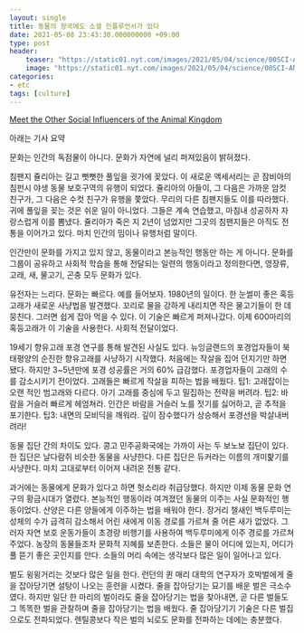 ```yaml
---
layout: single
title: 동물의 왕국에도 소셜 인플루언서가 있다
date: 2021-05-08 23:43:30.000000000 +09:00
type: post
header:
    teaser: "https://static01.nyt.com/images/2021/05/04/science/00SCI-ANIMALCULTURE/00SCI-ANIMALCULTURE-superJumbo.jpg?quality=90&auto=webp"
    image: "https://static01.nyt.com/images/2021/05/04/science/00SCI-ANIMALCULTURE/00SCI-ANIMALCULTURE-superJumbo.jpg?quality=90&auto=webp"
categories:
- etc
tags: [culture]
---
```


[Meet the Other Social Influencers of the Animal Kingdom](https://www.nytimes.com/2021/05/07/science/animals-chimps-whales-culture.html?smid=url-share)

아래는 기사 요약

문화는 인간의 독점물이 아니다. 문화가 자연에 널리 퍼져있음이 밝혀졌다.

침팬지 쥴리아는 길고 뻣뻣한 풀잎을 귓가에 꽂았다. 이 새로운 액세서리는 곧 잠비아의 침펀시 야생 동물 보호구역의 유행이 되었다. 쥴리아의 아들이, 그 다음은 가까운 암컷 친구가, 그 다음은 수컷 친구가 유행을 쫓았다. 무리의 다른 침팬지들도 이를 따라했다. 귀에 풀잎을 꽂는 것은 쉬운 일이 아니었다. 그들은 계속 연습했고, 마침내 성공하자 자랑스럽게 이를 뽐냈다. 쥴리아가 죽은 지 2년이 넘었지만 그곳의 침팬지들은 아직도 전통을 이어가고 있다. 마치 인간의 밈이나 유행처럼 말이다.

인간만이 문화를 가지고 있지 않고, 동물이라고 본능적인 행동만 하는 게 아니다. 문화를 그룹이 공유하고 사회적 학습을 통해 전달되는 일련의 행동이라고 정의한다면, 영장류, 고래, 새, 물고기, 곤충 모두 문화가 있다.

유전자는 느리다. 문화는 빠르다. 예를 들어보자. 1980년의 일이다. 한 눈썰미 좋은 혹등고래가 새로운 사냥법을 발견했다. 꼬리로 물을 강하게 내리치면 작은 물고기들이 한 데 뭉친다. 그러면 쉽게 잡아 먹을 수 있다. 이 기술은 빠르게 퍼져나갔다. 이제 600마리의 혹등고래가 이 기술을 사용한다. 사회적 전달이었다.

19세기 향유고래 포경 연구를 통해 발견된 사실도 있다. 뉴잉글랜드의 포경업자들이 북태평양의 순진한 향유고래를 사냥하기 시작했다. 처음에는 작살을 집어 던지기만 하면 됐다. 하지만 3~5년만에 포경 성공률은 거의 60% 급감했다. 포경업자들이 고래의 수를 감소시키기 전이었다. 고래들은 빠르게 작살을 피하는 법을 배웠다. 팁1: 고래잡이는 오랜 적인 범고래와 다르다. 아기 고래를 중심에 두고 밀집하는 전략을 버려라. 팁2: 바람을 거슬러 빠르게 헤엄쳐라. 인간은 바람을 거슬러 노를 젓기를 싫어하고, 곧 추적을 포기한다. 팁3: 내면의 모비딕을 깨워라. 깊이 잠수했다가 상승해서 포경선을 박살내버려라!

동물 집단 간의 차이도 있다. 콩고 민주공화국에는 가까이 사는 두 보노보 집단이 있다. 한 집단은 날다람쥐 비슷한 동물을 사냥한다. 다른 집단은 듀커라는 이름의 개미핥기를 사냥한다. 마치 고대로부터 이어져 내려온 전통 같다.

과거에는 동물에게 문화가 있다고 하면 헛소리라 취급당했다. 하지만 이제 동물 문화 연구의 황금시대가 열렸다. 본능적인 행동이라 여겨졌던 동물의 이주는 사실 문화적인 행동이었다. 산양은 다른 양들에게 이주하는 법을 배워야 한다. 장거리 챌새인 백두루미는 성체의 수가 급격히 감소해서 어린 새에게 이동 경로를 가르쳐 줄 어른 새가 없었다. 그러자 자연 보호 운동가들이 초경량 비행기를 사용하여 백두루미에게 이주 경로를 가르쳐주었다. 농장의 동물들조차 문화적 지혜를 보존한다. 소들은 물이 어디에 있는지, 어디가 풀 뜯기 좋은 곳인지를 안다. 소들의 머리 속에는 생각보다 많은 일이 일어나고 있다.

벌도 윙윙거리는 것보다 많은 일을 한다. 런던의 퀸 매리 대학의 연구자가 호박벌에게 줄을 잡아당기면 설탕이 나오는 훈련을 시켰다. 줄을 잡아당기는 묘기를 배운 벌은 극소수였다. 하지만 일단 한 마리의 벌이라도 줄을 잡아당기는 법을 찾아내면, 곧 다른 벌들도 그 똑똑한 벌을 관찰하며 줄을 잡아당기는 법을 배웠다. 줄 잡아당기기 기술은 다른 벌집으로도 전파되었다. 렌틸콩보다 작은 벌의 뇌로도 문화를 전파하는 데에는 충분했다.
